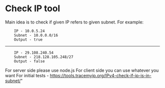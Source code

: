 # Check IP tool

Main idea is to check if given IP refers to given subnet.
For example:
```
	IP - 10.0.5.24
	Subnet - 10.0.0.0/16
	Output - true
```
--------------------------
```
	IP - 29.108.240.54
	Subnet - 218.128.105.248/27
	Output - false
```
For server side please use node.js
For client side you can use whatever you want
For initial tests - https://tools.tracemyip.org/IPv4-check-if-ip-is-in-subnet/"